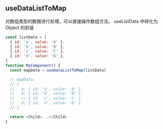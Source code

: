 ## useDataListToMap

对数组类型的数据进行处理，可以直接操作数组方法。
useListData 中转化为 Object 的封装

```javascript
const listData = [
  { id: 'a', value: 'A' },
  { id: 'b', value: 'B' },
  { id: 'c', value: 'C' },
  { id: 'd', value: 'D' },
]
function MyComponent() {
  const mapData = useDataListToMap(listData)

  // mapData:
  // {
  //   a: { id: 'a', value: 'A' },
  //   b: { id: 'b', value: 'B' },
  //   c: { id: 'c', value: 'C' },
  //   d: { id: 'd', value: 'D' }
  // }

  return <Child>...</Child>
}
```
